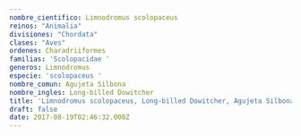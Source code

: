 ```yaml
---
nombre_cientifico: Limnodromus scolopaceus
reinos: "Animalia"
divisiones: "Chordata"
clases: "Aves"
ordenes: Charadriiformes
familias: 'Scolopacidae '
generos: Limnodromus
especie: 'scolopaceus '
nombre_comun: Agujeta Silbona
nombre_ingles: Long-billed Dowitcher
title: 'Limnodromus scolopaceus, Long-billed Dowitcher, Agujeta Silbona'
draft: false
date: 2017-08-19T02:46:32.000Z
---
```


